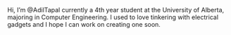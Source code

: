 Hi, I’m @AdilTapal currently a 4th year student at the University of Alberta, majoring in Computer Engineering. I used to love tinkering with electrical gadgets and I hope I can work on creating one soon.
